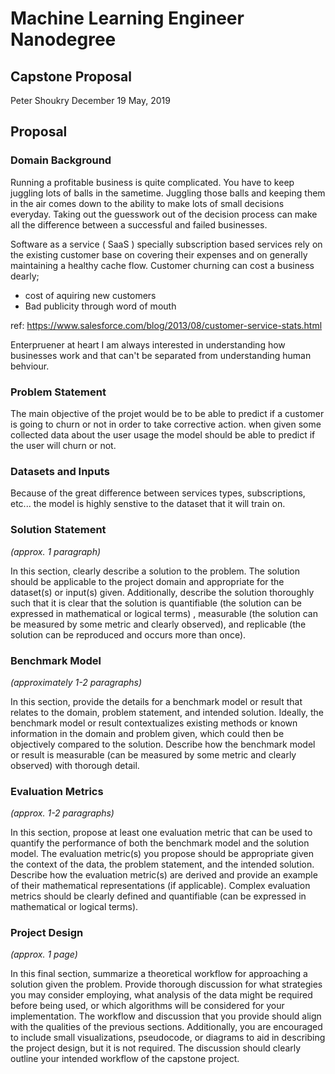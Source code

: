 # Machine Learning Engineer Nanodegree
## Capstone Proposal
Peter Shoukry
December 19 May, 2019

## Proposal
### Domain Background

Running a profitable business is quite complicated. You have to keep juggling lots of balls in the sametime. Juggling those balls and keeping them in the air comes down to the ability to make lots of small decisions everyday. Taking out the guesswork out of the decision process can make all the difference between a successful and failed businesses.

Software as a service ( SaaS ) specially subscription based services rely on the existing customer base on covering their expenses and on generally maintaining a healthy cache flow. Customer churning can cost a business dearly;
- cost of aquiring new customers
- Bad publicity through word of mouth

ref: https://www.salesforce.com/blog/2013/08/customer-service-stats.html

Enterpruener at heart I am always interested in understanding how businesses work and that can't be separated from understanding human behviour.

### Problem Statement

The main objective of the projet would be to be able to predict if a customer is going to churn or not in order to take corrective action. when given some collected data about the user usage the model should be able to predict if the user will churn or not.

### Datasets and Inputs

Because of the great difference between services types, subscriptions, etc... the model is highly senstive to the dataset that it will train on.

### Solution Statement
_(approx. 1 paragraph)_

In this section, clearly describe a solution to the problem. The solution should be applicable to the project domain and appropriate for the dataset(s) or input(s) given. Additionally, describe the solution thoroughly such that it is clear that the solution is quantifiable (the solution can be expressed in mathematical or logical terms) , measurable (the solution can be measured by some metric and clearly observed), and replicable (the solution can be reproduced and occurs more than once).

### Benchmark Model
_(approximately 1-2 paragraphs)_

In this section, provide the details for a benchmark model or result that relates to the domain, problem statement, and intended solution. Ideally, the benchmark model or result contextualizes existing methods or known information in the domain and problem given, which could then be objectively compared to the solution. Describe how the benchmark model or result is measurable (can be measured by some metric and clearly observed) with thorough detail.

### Evaluation Metrics
_(approx. 1-2 paragraphs)_

In this section, propose at least one evaluation metric that can be used to quantify the performance of both the benchmark model and the solution model. The evaluation metric(s) you propose should be appropriate given the context of the data, the problem statement, and the intended solution. Describe how the evaluation metric(s) are derived and provide an example of their mathematical representations (if applicable). Complex evaluation metrics should be clearly defined and quantifiable (can be expressed in mathematical or logical terms).

### Project Design
_(approx. 1 page)_

In this final section, summarize a theoretical workflow for approaching a solution given the problem. Provide thorough discussion for what strategies you may consider employing, what analysis of the data might be required before being used, or which algorithms will be considered for your implementation. The workflow and discussion that you provide should align with the qualities of the previous sections. Additionally, you are encouraged to include small visualizations, pseudocode, or diagrams to aid in describing the project design, but it is not required. The discussion should clearly outline your intended workflow of the capstone project.
